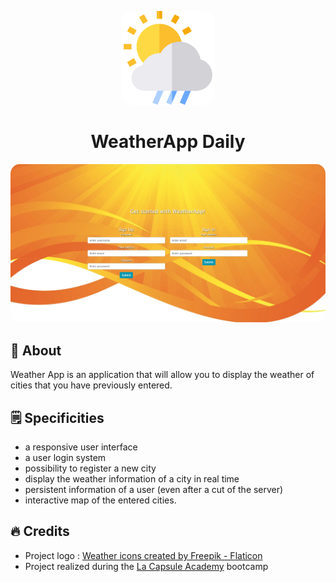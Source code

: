 <p align="center">
  <a href="" rel="noopener">
 <img src="assets/rainy-day.png" alt="Project logo" style='height:150px; width:150px; border-radius:15px'></a>
</p>
<h1 align="center">WeatherApp Daily</h1>

<p align="center">
 <img src="assets/preview.jpeg" alt="Project logo" style='height:auto; width:700px; border-radius:15px'></a>
</p>

## :newspaper: About <a name = "about"></a>

Weather App is an application that will allow you to display the weather of cities that you have previously entered.

## :spiral_notepad: Specificities <a name = "getting_started"></a>

- a responsive user interface
- a user login system
- possibility to register a new city
- display the weather information of a city in real time
- persistent information of a user (even after a cut of the server)
- interactive map of the entered cities.

## :fire: Credits <a name = "credits"></a>

- Project logo : <a href="https://www.flaticon.com/free-icons/weather" title="weather icons">Weather icons created by Freepik - Flaticon</a>
- Project realized during the <a href="https://www.lacapsule.academy/">La Capsule Academy</a> bootcamp



  
  
  


